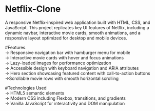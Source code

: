 # Netflix-Clone

A responsive Netflix-inspired web application built with HTML, CSS, and JavaScript.
This project replicates key UI features of Netflix, including a dynamic navbar, interactive movie cards, smooth animations, and a responsive layout optimized for desktop and mobile devices.

#Features<br>
-> Responsive navigation bar with hamburger menu for mobile<br>
-> Interactive movie cards with hover and focus animations<br>
-> Lazy-loaded images for performance optimization<br>
-> Accessible design with keyboard navigation and ARIA attributes<br>
-> Hero section showcasing featured content with call-to-action buttons<br>
->Scrollable movie rows with smooth horizontal scrolling<br>

#Technologies Used<br>
-> HTML5 semantic elements<br>
-> Modern CSS including Flexbox, transitions, and gradients<br>
-> Vanilla JavaScript for interactivity and DOM manipulation<br>
